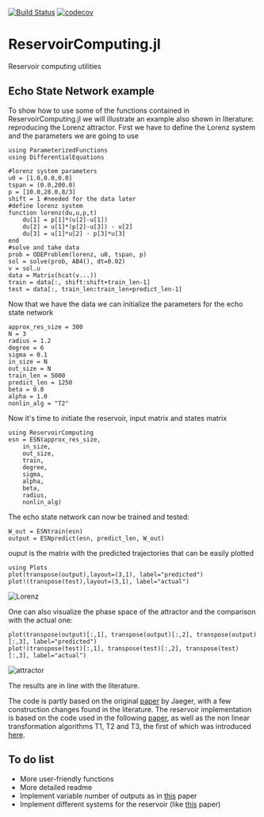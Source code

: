 [![Build Status](https://travis-ci.com/MartinuzziFrancesco/ReservoirComputing.jl.svg?branch=master)](https://travis-ci.com/MartinuzziFrancesco/ReservoirComputing.jl)
[![codecov](https://codecov.io/gh/MartinuzziFrancesco/ReservoirComputing.jl/branch/master/graph/badge.svg)](https://codecov.io/gh/MartinuzziFrancesco/ReservoirComputing.jl)

# ReservoirComputing.jl
Reservoir computing utilities
## Echo State Network example
To show how to use some of the functions contained in ReservoirComputing.jl we will illustrate an example also shown in literature: reproducing the Lorenz attractor.
First we have to define the Lorenz system and the parameters we are going to use

    using ParameterizedFunctions
    using DifferentialEquations
     
    #lorenz system parameters
    u0 = [1.0,0.0,0.0]                       
    tspan = (0.0,200.0)                      
    p = [10.0,28.0,8/3]
    shift = 1 #needed for the data later
    #define lorenz system 
    function lorenz(du,u,p,t)
        du[1] = p[1]*(u[2]-u[1])
        du[2] = u[1]*(p[2]-u[3]) - u[2]
        du[3] = u[1]*u[2] - p[3]*u[3]
    end
    #solve and take data
    prob = ODEProblem(lorenz, u0, tspan, p)  
    sol = solve(prob, AB4(), dt=0.02)   
    v = sol.u
    data = Matrix(hcat(v...))
    train = data[:, shift:shift+train_len-1]
    test = data[:, train_len:train_len+predict_len-1]
    
Now that we have the data we can initialize the parameters for the echo state network

    approx_res_size = 300
    N = 3
    radius = 1.2
    degree = 6
    sigma = 0.1
    in_size = N
    out_size = N
    train_len = 5000
    predict_len = 1250
    beta = 0.0
    alpha = 1.0
    nonlin_alg = "T2"

Now it's time to initiate the reservoir, input matrix and states matrix

    using ReservoirComputing
    esn = ESN(approx_res_size,
        in_size,
        out_size,
        train,
        degree,
        sigma,
        alpha,
        beta,
        radius,
        nonlin_alg)
    
The echo state network can now be trained and tested:

    W_out = ESNtrain(esn)
    output = ESNpredict(esn, predict_len, W_out)
    
ouput is the matrix with the predicted trajectories that can be easily plotted 

    using Plots
    plot(transpose(output),layout=(3,1), label="predicted")
    plot!(transpose(test),layout=(3,1), label="actual")

![Lorenz](https://user-images.githubusercontent.com/10376688/72996946-dbaf3600-3dfb-11ea-8d5d-3a7356780b5e.png)

One can also visualize the phase space of the attractor and the comparison with the actual one:

    plot(transpose(output)[:,1], transpose(output)[:,2], transpose(output)[:,3], label="predicted")
    plot!(transpose(test)[:,1], transpose(test)[:,2], transpose(test)[:,3], label="actual")

![attractor](https://user-images.githubusercontent.com/10376688/72997095-1913c380-3dfc-11ea-9702-a9734a375b96.png)

The results are in line with the literature.

The code is partly based on the original [paper](http://www.scholarpedia.org/article/Echo_state_network) by Jaeger, with a few construction changes found in the literature. The reservoir implementation is based on the code used in the following [paper](https://arxiv.org/pdf/1906.08829.pdf), as well as the non linear transformation algorithms T1, T2 and T3, the first of which was introduced [here](https://www.researchgate.net/publication/322457145_Model-Free_Prediction_of_Large_Spatiotemporally_Chaotic_Systems_from_Data_A_Reservoir_Computing_Approach).


## To do list
* More user-friendly functions
* More detailed readme
* Implement variable number of outputs as in [this](https://aip.scitation.org/doi/10.1063/1.4979665) paper
* Implement different systems for the reservoir (like [this](https://arxiv.org/pdf/1410.0162.pdf) paper)
